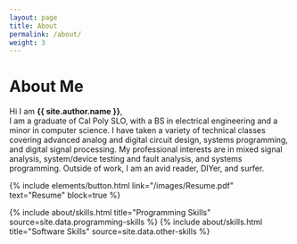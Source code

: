 ```yaml
---
layout: page
title: About
permalink: /about/
weight: 3
---
```


<style>
#attribution{
    visibility: hidden;
}    

.text-muted {
    visibility: hidden;
}
</style>

# **About Me**

Hi I am **{{ site.author.name }}**,<br>
I am a graduate of Cal Poly SLO, with a BS in electrical engineering and a minor in computer science. I have taken a variety of technical classes covering advanced analog and digital circuit design, systems programming, and digital signal processing. My professional interests are in mixed signal analysis, system/device testing and fault analysis, and systems programming. Outside of
work, I am an avid reader, DIYer, and surfer.

{% include elements/button.html link="/images/Resume.pdf" text="Resume" block=true %}

<div class="row">
{% include about/skills.html title="Programming Skills" source=site.data.programming-skills %}
{% include about/skills.html title="Software Skills" source=site.data.other-skills %}
</div>

<!-- <div class="row">
{% include about/timeline.html %}
</div> -->